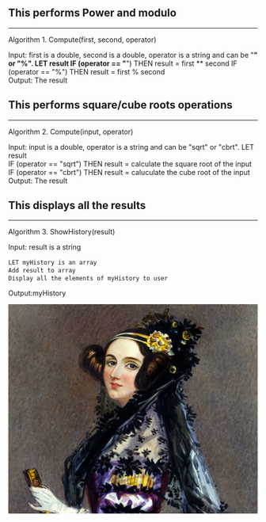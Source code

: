 
## This performs Power and modulo 
---
Algorithm 1. Compute(first, second, operator)

Input: first is a double, second is a double, operator is a string and can be "**" or "%".
LET result
    IF (operator == "**") THEN
        result = first ** second
    IF (operator == "%") THEN
        result = first % second   
Output: The result

## This performs  square/cube roots operations 
---
Algorithm 2. Compute(input, operator)

Input: input is a double, operator is a string and can be "sqrt" or "cbrt".
LET result   
    IF (operator == "sqrt") THEN
        result = calculate the square root of the input
    IF (operator == "cbrt") THEN
        result = caluculate the cube root of the input   
Output: The result




## This displays all the results
---

Algorithm 3. ShowHistory(result)

Input: result is a string

    LET myHistory is an array 
    Add result to array
    Display all the elements of myHistory to user
Output:myHistory

![alt text](123.jpg)


